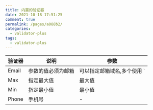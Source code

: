 ```yaml
---
title: 内置的验证器
date: 2021-10-18 17:51:25
comment: true
permalink: /pages/a088b2/
categories:
  - validator-plus
tags:
  - validator-plus
---
```


| 验证器 | 说明               | 参数                        |
| --     | --                 | --                          |
| Email  | 参数的值必须为邮箱 | 可以指定邮箱域名,多个使用 ` | ` 分开, 例如: `jdk.plus | qq.com` |
| Max    | 指定最大值         | 最大值                      |
| Min    | 指定最小值         | 最小值                      |
| Phone  | 手机号             | -                           |
